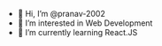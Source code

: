 - 👋 Hi, I’m @pranav-2002
- 👀 I’m interested in Web Development
- 🌱 I’m currently learning React.JS

<!---
pranav-2002/pranav-2002 is a ✨ special ✨ repository because its `README.md` (this file) appears on your GitHub profile.
You can click the Preview link to take a look at your changes.
--->
